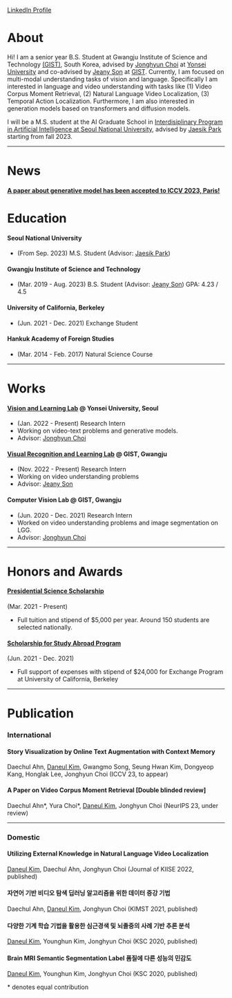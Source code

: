 [LinkedIn Profile](https://www.linkedin.com/in/carpedkm/)
# About
Hi! I am a senior year B.S. Student at Gwangju Institute of Science and Technology [(GIST)](https://www.gist.ac.kr), South Korea, advised by [Jonghyun Choi](https://ppolon.github.io) at [Yonsei University](https://www.yonsei.ac.kr) and co-advised by [Jeany Son](https://jeanyson.github.io/) at [GIST](https://www.gist.ac.kr).
Currently, I am focused on multi-modal understanding tasks of vision and language. 
Specifically I am interested in language and video understanding with tasks like (1) Video Corpus Moment Retrieval, (2) Natural Language Video Localization, (3) Temporal Action Localization.
Furthermore, I am also interested in generation models based on transformers and diffusion models.

I will be a M.S. student at the AI Graduate School in [Interdisiplinary Program in Artificial Intelligence at Seoul National University](https://gsai.snu.ac.kr), advised by [Jaesik Park](https://jaesik.info) starting from fall 2023.

---

# News
#### <ins>A paper about generative model has been accepted to [ICCV 2023, Paris](https://iccv2023.thecvf.com/)!</ins>

# Education
#### Seoul National University
- (From Sep. 2023) M.S. Student (Advisor: [Jaesik Park](https://jaesik.info/))

#### Gwangju Institute of Science and Technology
- (Mar. 2019 - Aug. 2023) B.S. Student (Advisor: [Jeany Son](https://jeanyson.github.io/))
GPA: 4.23 / 4.5


#### University of California, Berkeley
- (Jun. 2021 - Dec. 2021) Exchange Student


#### Hankuk Academy of Foreign Studies
- (Mar. 2014 - Feb. 2017) Natural Science Course

---

# Works
#### [Vision and Learning Lab](https://yonseivnl.github.io) @ Yonsei University, Seoul
- (Jan. 2022 - Present) Research Intern
- Working on video-text problems and generative models.
- Advisor: [Jonghyun Choi](https://ppolon.github.io/)

#### [Visual Recognition and Learning Lab](https://jeanyson.github.io/lab/) @ GIST, Gwangju
- (Nov. 2022 - Present) Research Intern
- Working on video understanding problems
- Advisor: [Jeany Son](https://jeanyson.github.io/)

#### Computer Vision Lab @ GIST, Gwangju
- (Jun. 2020 - Dec. 2021) Research Intern
-  Worked on video understanding problems and image segmentation on LGG.
- Advisor: [Jonghyun Choi](https://ppolon.github.io/)


---

# Honors and Awards
#### [Presidential Science Scholarship](https://www.kosaf.go.kr/ko/scholar.do?pg=scholarship05_05_01)
(Mar. 2021 - Present) 
- Full tuition and stipend of $5,000 per year. Around 150 students are selected nationally.

#### [Scholarship for Study Abroad Program](https://ipa.gist.ac.kr/ipa/html/sub04/040202.html)
(Jun. 2021 - Dec. 2021)
- Full support of expenses with stipend of $24,000 for Exchange Program at University of California, Berkeley

---

# Publication

### International

#### Story Visualization by Online Text Augmentation with Context Memory
Daechul Ahn, <ins>Daneul Kim</ins>, Gwangmo Song, Seung Hwan Kim, Dongyeop Kang, Honglak Lee, Jonghyun Choi
(ICCV 23, to appear)

#### A Paper on Video Corpus Moment Retrieval [Double blinded review]
Daechul Ahn\*, Yura Choi\*, <ins>Daneul Kim</ins>, Jonghyun Choi
(NeurIPS 23, under review)

---

### Domestic

#### Utilizing External Knowledge in Natural Language Video Localization
<ins>Daneul Kim</ins>, Daechul Ahn, Jonghyun Choi
(Journal of KIISE 2022, published)

#### 자연어 기반 비디오 탐색 딥러닝 알고리즘을 위한 데이터 증강 기법
Daechul Ahn, <ins>Daneul Kim</ins>, Jonghyun Choi
(KIMST 2021, published)

#### 다양한 기계 학습 기법을 활용한 심근경색 및 뇌졸중의 사례 기반 추론 분석
<ins>Daneul Kim</ins>, Younghun Kim, Jonghyun Choi
(KSC 2020, published)

#### Brain MRI Semantic Segmentation Label 품질에 다른 성능의 민감도
<ins>Daneul Kim</ins>, Younghun Kim, Jonghyun Choi
(KSC 2020, published)

\* denotes equal contribution
